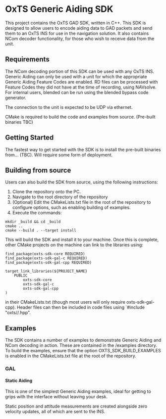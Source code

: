 # OxTS Generic Aiding SDK

This project contains the OxTS GAD SDK, written in C++. This SDK is designed to allow users to encode aiding data to GAD packets and send them to an OxTS INS for use in the navigation solution. It also contains NCom decoder functionality, for those who wish to receive data from the unit.

## Requirements

The NCom decoding portion of this SDK can be used with any OxTS INS. Generic Aiding can only be used with a unit for which the appropriate Generic Aiding Feature Codes are enabled. RD files can be processed with Feature Codes they did not have at the time of recording, using NAVsolve. For internal users, blended can be run using the blended bypass code generator. 

The connection to the unit is expected to be UDP via ethernet.

CMake is required to build the code and examples from source. (Pre-built binaries TBC)

## Getting Started

The fastest way to get started with the SDK is to install the pre-built binaries from... (TBC). Will require some form of deployment.

## Building from source

Users can also build the SDK from source, using the following instructions:

1. Clone the repository onto the PC.
2. Navigate to the root directory of the repository
3. (Optional) Edit the CMakeLists.txt file in the root of the repository to 
   configure options, such as enabling building of examples.
4. Execute the commands:

```
mkdir _build && cd _build 
cmake ..
cmake --build . --target install
```

This will build the SDK and install it to your machine. Once this is complete, 
other CMake projects on the machine can link to the libraries using:

```
find_package(oxts-sdk-core REQUIRED)
find_package(oxts-sdk-gal-c REQUIRED)
find_package(oxts-sdk-gal-cpp REQUIRED)

target_link_libraries(${PROJECT_NAME} 
    PUBLIC
        oxts-sdk-core
        oxts-sdk-gal-c
        oxts-sdk-gal-cpp
)
```
in their CMakeLists.txt (though most users will only require oxts-sdk-gal-cpp). 
Header files can then be included in code files using `#include 
"oxts/<oxts-sdk-module>/<filename>.hpp".

## Examples

The SDK contains a number of examples to demonstrate Generic Aiding and NCom 
decoding in action. These are contained in the /examples directory. To build 
the examples, ensure that the option OXTS_SDK_BUILD_EXAMPLES is enabled in the
CMakeLists.txt file at the root of the repository.

### GAL

#### Static Aiding

This is one of the simplest Generic Aiding examples, ideal for getting to grips 
with the interface without leaving your desk.

Static position and attitude measurements are created alongside zero velocity 
updates, all of which are sent to the INS.
